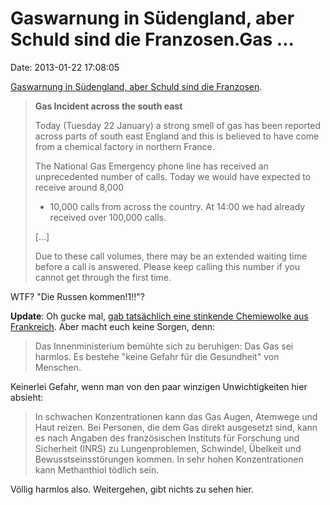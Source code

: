Gaswarnung in Südengland, aber Schuld sind die Franzosen.Gas \...
=================================================================

Date: 2013-01-22 17:08:05

[Gaswarnung in Südengland, aber Schuld sind die
Franzosen](http://www.nationalgrid.com/uk/Gas/).

> **Gas Incident across the south east**
>
> Today (Tuesday 22 January) a strong smell of gas has been reported
> across parts of south east England and this is believed to have come
> from a chemical factory in northern France.
>
> The National Gas Emergency phone line has received an unprecedented
> number of calls. Today we would have expected to receive around 8,000
> - 10,000 calls from across the country. At 14:00 we had already
> received over 100,000 calls.
>
> \[\...\]
>
> Due to these call volumes, there may be an extended waiting time
> before a call is answered. Please keep calling this number if you
> cannot get through the first time.

WTF? \"Die Russen kommen!1!!\"?

**Update**: Oh gucke mal, [gab tatsächlich eine stinkende Chemiewolke
aus Frankreich](hhttp://ml.spiegel.de/article.do?id=879014). Aber macht
euch keine Sorgen, denn:

> Das Innenministerium bemühte sich zu beruhigen: Das Gas sei harmlos.
> Es bestehe \"keine Gefahr für die Gesundheit\" von Menschen.

Keinerlei Gefahr, wenn man von den paar winzigen Unwichtigkeiten hier
absieht:

> In schwachen Konzentrationen kann das Gas Augen, Atemwege und Haut
> reizen. Bei Personen, die dem Gas direkt ausgesetzt sind, kann es nach
> Angaben des französischen Instituts für Forschung und Sicherheit
> (INRS) zu Lungenproblemen, Schwindel, Übelkeit und
> Bewusstseinsstörungen kommen. In sehr hohen Konzentrationen kann
> Methanthiol tödlich sein.

Völlig harmlos also. Weitergehen, gibt nichts zu sehen hier.
